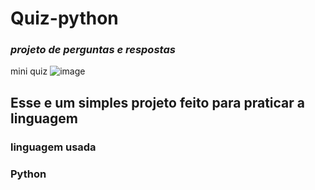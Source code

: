 # Quiz-python
### ***projeto de perguntas e respostas***
mini quiz ![image](https://user-images.githubusercontent.com/72661974/224521852-8776869f-be4b-4f54-9239-19345d6280f9.png)
## Esse e um simples projeto feito para praticar a linguagem 
### linguagem usada 
### Python 
